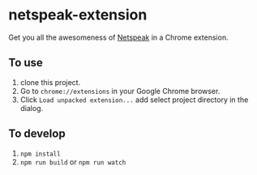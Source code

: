 # netspeak-extension

Get you all the awesomeness of [Netspeak](http://www.netspeak.org/) in a Chrome extension.

## To use

1. clone this project.
1. Go to `chrome://extensions` in your Google Chrome browser.
1. Click `Load unpacked extension...` add select project directory in the dialog.

## To develop

1. `npm install`
1. `npm run build` or `npm run watch`

